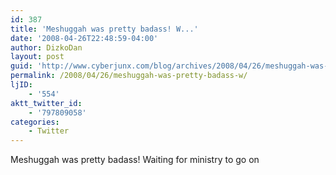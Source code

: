 ```yaml
---
id: 387
title: 'Meshuggah was pretty badass! W...'
date: '2008-04-26T22:48:59-04:00'
author: DizkoDan
layout: post
guid: 'http://www.cyberjunx.com/blog/archives/2008/04/26/meshuggah-was-pretty-badass-w/'
permalink: /2008/04/26/meshuggah-was-pretty-badass-w/
ljID:
    - '554'
aktt_twitter_id:
    - '797809058'
categories:
    - Twitter
---
```


Meshuggah was pretty badass! Waiting for ministry to go on